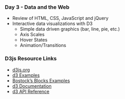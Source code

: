 ### Day 3 - Data and the Web
* Review of HTML, CSS, JavaScript and jQuery
* Interactive data visualizations with D3
	* Simple data driven graphics (bar, line, pie, etc.)
	* Axis Scales
	* Hover States
	* Animation/Transitions

### D3js Resource Links
* [d3js.org](https://d3js.org/)
* [d3 Examples](https://github.com/d3/d3/wiki/Gallery)
* [Bostock’s Blocks Examples](https://bl.ocks.org/mbostock)
* [d3 Documentation](https://github.com/d3/d3/wiki)
* [d3 API Reference](https://github.com/d3/d3/blob/master/API.md)